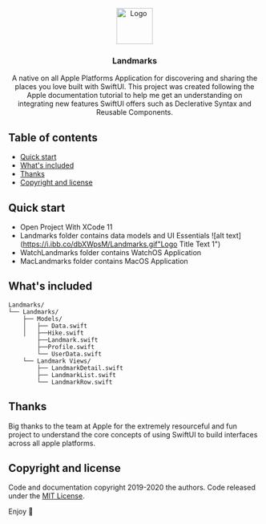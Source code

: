 <p align="center">
  <a href="https://github.com/Rigo-Hernandez/Landmarks-">
    <img src="https://i.ibb.co/vkz4594/landmark-app-icon-76x76.png" alt="Logo" width=72 height=72>
  </a>

  <h3 align="center">Landmarks</h3>

  <p align="center">
    A native on all Apple Platforms Application for discovering and sharing the places you love built with SwiftUI. This project was created following the Apple documentation tutorial to help me get an understanding on integrating new features SwiftUI offers such as Declerative Syntax and Reusable Components.
    <br>
  </p>
</p>


## Table of contents

- [Quick start](#quick-start)
- [What's included](#whats-included)
- [Thanks](#thanks)
- [Copyright and license](#copyright-and-license)


## Quick start

- Open Project With XCode 11 
- Landmarks folder contains data models and UI Essentials 
![alt text](https://i.ibb.co/dbXWpsM/Landmarks.gif"Logo Title Text 1")
- WatchLandmarks folder contains WatchOS Application 
- MacLandmarks folder contains MacOS Application 



## What's included



```Data models and Landmark View Structure
Landmarks/
└── Landmarks/
    ├── Models/
    │   ├── Data.swift
    │   ├──Hike.swift
        ├──Landmark.swift
        ├──Profile.swift
        └── UserData.swift
    └── Landmark Views/
        ├── LandmarkDetail.swift
        ├── LandmarkList.swift
        └── LandmarkRow.swift
```

## Thanks

Big thanks to the team at Apple for the extremely resourceful and fun project to understand the core concepts of using SwiftUI to build interfaces across all apple platforms.

## Copyright and license

Code and documentation copyright 2019-2020 the authors. Code released under the [MIT License](https://reponame/blob/master/LICENSE).

Enjoy :metal:
